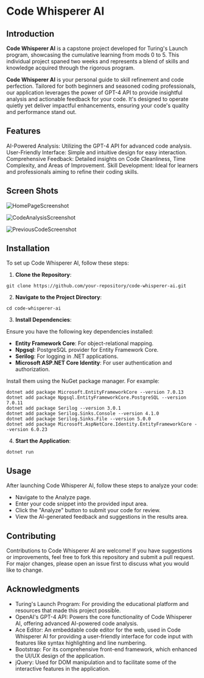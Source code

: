 # Code Whisperer AI
## Introduction
**Code Whisperer AI** is a capstone project developed for Turing's Launch program, showcasing the cumulative learning from mods 0 to 5. This individual project spaned two weeks and represents a blend of skills and knowledge acquired through the rigorous program.

**Code Whisperer AI** is your personal guide to skill refinement and code perfection. Tailored for both beginners and seasoned coding professionals, our application leverages the power of GPT-4 API to provide insightful analysis and actionable feedback for your code. It's designed to operate quietly yet deliver impactful enhancements, ensuring your code's quality and performance stand out.

## Features
AI-Powered Analysis: Utilizing the GPT-4 API for advanced code analysis.
User-Friendly Interface: Simple and intuitive design for easy interaction.
Comprehensive Feedback: Detailed insights on Code Cleanliness, Time Complexity, and Areas of Improvement.
Skill Development: Ideal for learners and professionals aiming to refine their coding skills.

## Screen Shots
![HomePageScreenshot](https://github.com/joe10111/Code-Whisperer-AI/assets/41969516/10d18d2e-24ab-4aa1-b4a3-c75d339d5a99)

![CodeAnalysisScreenshot](https://github.com/joe10111/Code-Whisperer-AI/assets/41969516/0fcc503a-2e2e-4702-a9fc-3c0480d82f1a)

![PreviousCodeScreenshot](https://github.com/joe10111/Code-Whisperer-AI/assets/41969516/4f16379f-5838-46e7-9ebe-26290fb7ee78)

## Installation
To set up Code Whisperer AI, follow these steps:

1. **Clone the Repository**:
```
git clone https://github.com/your-repository/code-whisperer-ai.git
```
2. **Navigate to the Project Directory**:
```
cd code-whisperer-ai
```
3. **Install Dependencies**:

Ensure you have the following key dependencies installed:

- **Entity Framework Core**: For object-relational mapping.
- **Npgsql**: PostgreSQL provider for Entity Framework Core.
- **Serilog**: For logging in .NET applications.
- **Microsoft ASP.NET Core Identity**: For user authentication and authorization.

Install them using the NuGet package manager. For example:
```
dotnet add package Microsoft.EntityFrameworkCore --version 7.0.13
dotnet add package Npgsql.EntityFrameworkCore.PostgreSQL --version 7.0.11
dotnet add package Serilog --version 3.0.1
dotnet add package Serilog.Sinks.Console --version 4.1.0
dotnet add package Serilog.Sinks.File --version 5.0.0
dotnet add package Microsoft.AspNetCore.Identity.EntityFrameworkCore --version 6.0.23
```

4. **Start the Application**:
```
dotnet run
```

## Usage
After launching Code Whisperer AI, follow these steps to analyze your code:
- Navigate to the Analyze page.
- Enter your code snippet into the provided input area.
- Click the "Analyze" button to submit your code for review.
- View the AI-generated feedback and suggestions in the results area.

## Contributing
Contributions to Code Whisperer AI are welcome! If you have suggestions or improvements, feel free to fork this repository and submit a pull request. For major changes, please open an issue first to discuss what you would like to change.

## Acknowledgments
- Turing's Launch Program: For providing the educational platform and resources that made this project possible.
- OpenAI's GPT-4 API: Powers the core functionality of Code Whisperer AI, offering advanced AI-powered code analysis.
- Ace Editor: An embeddable code editor for the web, used in Code Whisperer AI for providing a user-friendly interface for code input with features like syntax highlighting and line numbering.
- Bootstrap: For its comprehensive front-end framework, which enhanced the UI/UX design of the application.
- jQuery: Used for DOM manipulation and to facilitate some of the interactive features in the application.
